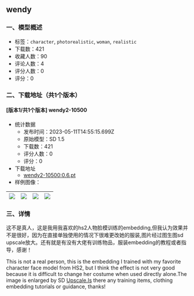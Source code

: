 ## wendy
### 一、模型概述

- 标签：`character`, `photorealistic`, `woman`, `realistic`
- 下载数：421
- 收藏人数：90
- 评论人数：4
- 评分人数：0
- 评分：0

### 二、下载地址（共1个版本）

#### [版本1/共1个版本] wendy2-10500

- 统计数据
  - 发布时间：2023-05-11T14:55:15.699Z
  - 原始模型：SD 1.5
  - 下载数：421
  - 评分人数：0
  - 评分：0
- 下载地址
  - [wendy2-10500:0.6.pt](https://civitai.com/api/download/models/68019)
- 样例图像：

| <img src="https://image.civitai.com/xG1nkqKTMzGDvpLrqFT7WA/b2aef2ff-410c-4f48-996d-066d32f89a30/width=450/757949.jpeg" /> | <img src="https://image.civitai.com/xG1nkqKTMzGDvpLrqFT7WA/bfea5699-d19f-481b-9367-cd008e06c42e/width=450/757948.jpeg" /> | <img src="https://image.civitai.com/xG1nkqKTMzGDvpLrqFT7WA/a13e1f46-5892-4d6a-a6ac-ca64c5903f17/width=450/757950.jpeg" /> | <img src="https://image.civitai.com/xG1nkqKTMzGDvpLrqFT7WA/152f69ad-c978-494b-8e59-fdf7317a8c09/width=450/757946.jpeg" /> |
| ---- | ---- | ---- | ---- |


### 三、详情
<p>这不是真人，这是我用我喜欢的hs2人物脸模训练的embedding,但我认为效果并不是很好，因为在直接单独使用的情况下很难更改她的服装,图片经过图生图sd upscale放大。还有就是有没有大佬有训练物品，服装embedding的教程或者指导，感谢！</p><p>This is not a real person, this is the embedding I trained with my favorite character face model from HS2, but I think the effect is not very good because it is difficult to change her costume when used directly alone.The image is enlarged by SD <a target="_blank" rel="ugc" href="http://Upscale.Is">Upscale.Is</a> there any training items, clothing embedding tutorials or guidance, thanks!</p><p></p>